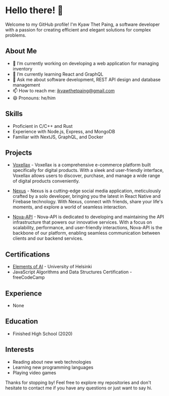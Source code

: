 # Hello there! 👋

Welcome to my GitHub profile! I'm Kyaw Thet Paing, a software developer with a passion for creating efficient and elegant solutions for complex problems.

## About Me

- 🔭 I’m currently working on developing a web application for managing inventory
- 🌱 I’m currently learning React and GraphQL
- 💬 Ask me about software development, REST API design and database management
- 📫 How to reach me: ikyawthetpaing@gmail.com
- 😄 Pronouns: he/him

## Skills

- Proficient in C/C++ and Rust
- Experience with Node.js, Express, and MongoDB
- Familiar with NextJS, GraphQL, and Docker

## Projects

- [Voxellax](https://github.com/ikyawthetpaing/voxellax) - Voxellax is a comprehensive e-commerce platform built specifically for digital products. With a sleek and user-friendly interface, Voxellax allows users to discover, purchase, and manage a wide range of digital products conveniently.
  
- [Nexus](https://github.com/ikyawthetpaing/nexus.git) - Nexus is a cutting-edge social media application, meticulously crafted by a solo developer, bringing you the latest in React Native and Firebase technology. With Nexus, connect with friends, share your life's moments, and explore a world of seamless interaction.
  
- [Nova-API](https://github.com/ikyawthetpaing/nova-api.git) - Nova-API is dedicated to developing and maintaining the API infrastructure that powers our innovative services. With a focus on scalability, performance, and user-friendly interactions, Nova-API is the backbone of our platform, enabling seamless communication between clients and our backend services. 

## Certifications

- [Elements of AI](https://certificates.mooc.fi/validate/dxpxs6ao8gl) - University of Helsinki
- JavaScript Algorithms and Data Structures Certification - freeCodeCamp

## Experience

- None

## Education

- Finished High School (2020)

## Interests

- Reading about new web technologies
- Learning new programming languages
- Playing video games

Thanks for stopping by! Feel free to explore my repositories and don't hesitate to contact me if you have any questions or just want to say hi.
